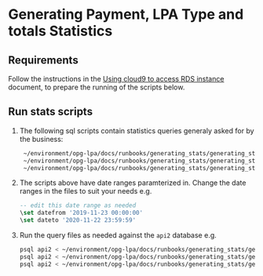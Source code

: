 # Generating Payment, LPA Type and totals Statistics

## Requirements

Follow the instructions in the [Using cloud9 to access RDS instance](../cloud9/db_access.md) document, to prepare the running of the scripts below.

## Run stats scripts

1. The following sql scripts contain statistics queries generaly asked for by the business:

   ``` bash
    ~/environment/opg-lpa/docs/runbooks/generating_stats/generating_stats_lpa_application_types.sql #application types
    ~/environment/opg-lpa/docs/runbooks/generating_stats/generating_stats_lpa_payment_types.sql     #payment types
    ~/environment/opg-lpa/docs/runbooks/generating_stats/generating_stats_totals.sql                #totals for LPA created, LPA started, LPA completed.
    ```

2. The scripts above have date ranges paramterized in. Change the date ranges in the files to suit your needs e.g.

    ``` sql
    -- edit this date range as needed
    \set datefrom '2019-11-23 00:00:00'
    \set dateto '2020-11-22 23:59:59'
    ```

3. Run the query files as needed against the `api2` database e.g.

    ``` bash
    psql api2 < ~/environment/opg-lpa/docs/runbooks/generating_stats/generating_stats_lpa_application_types.sql #application types
    psql api2 < ~/environment/opg-lpa/docs/runbooks/generating_stats/generating_stats_lpa_payment_types.sql     #payment types
    psql api2 < ~/environment/opg-lpa/docs/runbooks/generating_stats/generating_stats_totals.sql                #totals for LPA created, LPA started, LPA completed.

    ```
